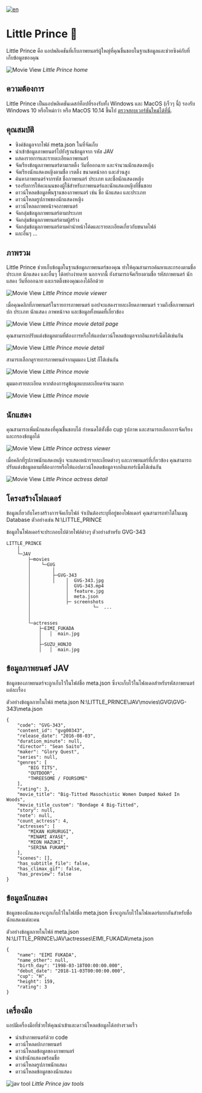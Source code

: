 
[![en](https://img.shields.io/badge/lang-en-red.svg)](https://github.com/little-prince-app/little-prince-app/blob/main/README.md)

# Little Prince 👋
Little Prince คือ แอปพลิเคชันที่เก็บภาพยนตร์ผู้ใหญ่ที่คุณชื่นชอบในฐานข้อมูลและช่วยซิงค์กับที่เก็บข้อมูลของคุณ

![Movie View](files/image_jav_landing_page.png)
_Little Prince home_

## ความต้องการ
Little Prince เป็นแอปพลิเคชันเดสก์ท็อปที่รองรับทั้ง Windows และ MacOS (เร็วๆ นี้) รองรับ Windows 10 หรือใหม่กว่า หรือ MacOS 10.14 ขึ้นไป  [ตรวจสอบเวอร์ชันใหม่ได้ที่นี่](https://github.com/little-prince-app/little-prince-app/releases).

## คุณสมบัติ
* ซิงค์ข้อมูลจากไฟล์ meta.json ในที่จัดเก็บ
* นำเข้าข้อมูลภาพยนตร์ไปยังฐานข้อมูลจาก รหัส JAV
* แสดงรายการและรายละเอียดภาพยนตร์
* จัดเรียงข้อมูลภาพยนตร์ตามเรตติ้ง วันที่ออกฉาย และจำนวนนักแสดงหญิง
* จัดเรียงนักแสดงหญิงตามชื่อ เรตติ้ง ขนาดหน้าอก และส่วนสูง
* ค้นหาภาพยนตร์จากรหัส ชื่อภาพยนตร์ ประเภท และชื่อนักแสดงหญิง
* รองรับการให้คะแนนของผู้ใช้สำหรับภาพยนตร์และนักแสดงหญิงที่ชื่นชอบ
* ดาวน์โหลดข้อมูลพื้นฐานของภาพยนตร์ เช่น ชื่อ นักแสดง และประเภท
* ดาวน์โหลดรูปภาพของนักแสดงหญิง
* ดาวน์โหลดภาพหน้าจอภาพยนตร์
* จัดกลุ่มข้อมูลภาพยนตร์ตามประเภท
* จัดกลุ่มข้อมูลภาพยนตร์ตามผู้สร้าง
* จัดกลุ่มข้อมูลภาพยนตร์ตามคำนำหน้าโค้ดและรายละเอียดเกี่ยวกับขนาดไฟล์
* และอื่นๆ ...

## ภาพรวม

Little Prince ช่วยเก็บข้อมูลในฐานข้อมูลภาพยนตร์ของคุณ ทำให้คุณสามารถค้นหาและกรองตามชื่อ ประเภท นักแสดง และอื่นๆ ได้อย่างง่ายดาย นอกจากนี้ ยังสามารถจัดเรียงตามชื่อ รหัสภาพยนตร์ นักแสดง วันที่ออกฉาย และเรตติ้งของคุณเองได้อีกด้วย

![Movie View](files/image_jav_movie_gridview.png)
_Little Prince movie viewer_

เมื่อคุณคลิกที่ภาพยนตร์ในรายการภาพยนตร์ แอปจะแสดงรายละเอียดภาพยนตร์ รวมถึงชื่อภาพยนตร์ ปก ประเภท นักแสดง ภาพหน้าจอ และข้อมูลทั้งหมดที่เกี่ยวข้อง

![Movie View](files/image_jav_movie_detail_view.png)
_Little Prince movie detail page_

คุณสามารถปรับแต่งข้อมูลตามที่ต้องการหรือให้แอปดาวน์โหลดข้อมูลจากอินเทอร์เน็ตได้เช่นกัน

![Movie View](files/image_jav_movie_detail_view_form.png)
_Little Prince movie detail_

สามารถเลือกดูรายการภาพยนต์จากมุมมอง List ก็ได้เช่นกัน 

![Movie View](files/image_jav_movie_list_view.png)
_Little Prince movie_

มุมมองรายละเอียด หากต้องการดูข้อมูลแบบละเอียดจำนวนมาก

![Movie View](files/image_jav_actress_detail_view.png)
_Little Prince movie_

## นักแสดง

คุณสามารถเพิ่มนักแสดงที่คุณชื่นชอบได้ กำหนดได้ทั้งชื่อ cup รูปภาพ และสามารถเลือกการจัดเรียงและกรองข้อมูลได้

![Movie View](files/image_jav_actress_view.png)
_Little Prince actress viewer_

เมื่อคลิกที่รูปภาพนักแสดงหญิง จะแสดงหน้ารายละเอียดต่างๆ และภาพยนตร์ที่เกี่ยวข้อง คุณสามารถปรับแต่งข้อมูลตามที่ต้องการหรือให้แอปดาวน์โหลดข้อมูลจากอินเทอร์เน็ตได้เช่นกัน

![Movie View](files/image_jav_actress_detail_view.png)
_Little Prince actress detail_


## โครงสร้างโฟลเดอร์

ข้อมูลเกี่ยวกับโครงสร้างการจัดเก็บไฟล์ จำเป้นต้องระบุที่อยู่ของโฟลเดอร์ คุณสามารถทำได้ในเมนู Database ตัวอย่างเช่น N:\LITTLE_PRINCE

ข้อมูลในโฟลเดอร์จะประกอบไปด้วยไฟล์ต่างๆ
ตัวอย่างสำหรับ GVG-343

```
LITTLE_PRINCE
    │
    └─JAV
        ├─movies
        │    └─GVG
        │        │  
        │        ├─GVG-343
        │        │    │  GVG-343.jpg
        │             │  GVG-343.mp4
        │             │  feature.jpg
        │             │  meta.json
        │             ├─ screenshots 
        │                       └─  ...
        │
        │
        └─actresses
            ├─EIMI_FUKADA
            │   │  main.jpg
            │   
            ├─SUZU_HONJO
            │   │  main.jpg
```

## ข้อมูลภาพยนตร์ JAV

ข้อมูลของภาพยนตร์จะถูกเก็บไว้ในไฟล์ชื่อ meta.json ซึ่งจะเก็บไว้ในโฟลเดอสำหรับรหัสภาพยนตร์แต่ละเรื่อง

ตัวอย่างข้อมูลภายในไฟล์ meta.json
N:\LITTLE_PRINCE\JAV\movies\GVG\GVG-343\meta.json

```
{
    "code": "GVG-343",
    "content_id": "gvg00343",
    "release_date": "2016-08-03",
    "duration_minute": null,
    "director": "Sean Saito",
    "maker": "Glory Quest",
    "series": null,
    "genres": [
        "BIG TITS",
        "OUTDOOR",
        "THREESOME / FOURSOME"
    ],
    "rating": 3,
    "movie_title": "Big-Titted Masochistic Women Dumped Naked In Woods",
    "movie_title_custom": "Bondage 4 Big-Titted",
    "story": null,
    "note": null,
    "count_actress": 4,
    "actresses": [
        "MIKAN KURURUGI",
        "MINAMI AYASE",
        "MION HAZUKI",
        "SERINA FUKAMI"
    ],
    "scenes": [],
    "has_subtitle_file": false,
    "has_climax_gif": false,
    "has_preview": false
}
```

## ข้อมูลนักแสดง

ข้อมูลของนักแสดงจะถูกเก็บไว้ในไฟล์ชื่อ meta.json ซึ่งจะถูกเก็บไว้ในโฟลเดอร์แยกกันสำหรับชื่อนักแสดงแต่ละคน

ตัวอย่างข้อมูลภายในไฟล์ meta.json
N:\LITTLE_PRINCE\JAV\actresses\EIMI_FUKADA\meta.json

```
{
    "name": "EIMI FUKADA",
    "name_other": null,
    "birth_day": "1998-03-18T00:00:00.000",
    "debut_date": "2018-11-03T00:00:00.000",
    "cup": "H",
    "height": 159,
    "rating": 3
}
```

## เครื่องมือ

แอปมีเครื่องมือที่ช่วยให้คุณนำเข้าและดาวน์โหลดข้อมูลได้อย่างรวดเร็ว
* นำเข้าภาพยนตร์ด้วย code
* ดาวน์โหลดปกภาพยนตร์
* ดาวน์โหลดข้อมูลของภาพยนตร์
* นำเข้านักแสดงพร้อมชื่อ
* ดาวน์โหลดรูปภาพนักแสดง
* ดาวน์โหลดข้อมูลของนักแสดง

![jav tool](files/image_jav_tool.png)
_Little Prince jav tools_






